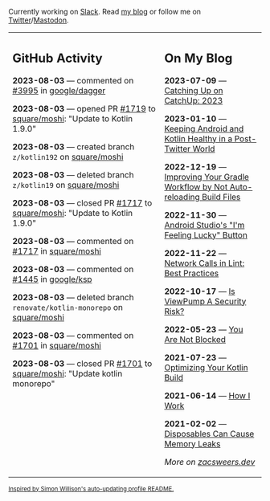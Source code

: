 Currently working on [Slack](https://slack.com/). Read [my blog](https://zacsweers.dev/) or follow me on [Twitter](https://twitter.com/ZacSweers)/[Mastodon](https://hachyderm.io/@ZacSweers).

<table><tr><td valign="top" width="60%">

## GitHub Activity
<!-- githubActivity starts -->
**2023-08-03** — commented on [#3995](https://github.com/google/dagger/issues/3995#issuecomment-1663413353) in [google/dagger](https://github.com/google/dagger)

**2023-08-03** — opened PR [#1719](https://github.com/square/moshi/pull/1719) to [square/moshi](https://github.com/square/moshi): "Update to Kotlin 1.9.0"

**2023-08-03** — created branch `z/kotlin192` on [square/moshi](https://github.com/square/moshi)

**2023-08-03** — deleted branch `z/kotlin19` on [square/moshi](https://github.com/square/moshi)

**2023-08-03** — closed PR [#1717](https://github.com/square/moshi/pull/1717) to [square/moshi](https://github.com/square/moshi): "Update to Kotlin 1.9.0"

**2023-08-03** — commented on [#1717](https://github.com/square/moshi/pull/1717#issuecomment-1663301823) in [square/moshi](https://github.com/square/moshi)

**2023-08-03** — commented on [#1445](https://github.com/google/ksp/issues/1445#issuecomment-1663297005) in [google/ksp](https://github.com/google/ksp)

**2023-08-03** — deleted branch `renovate/kotlin-monorepo` on [square/moshi](https://github.com/square/moshi)

**2023-08-03** — commented on [#1701](https://github.com/square/moshi/pull/1701#issuecomment-1663294602) in [square/moshi](https://github.com/square/moshi)

**2023-08-03** — closed PR [#1701](https://github.com/square/moshi/pull/1701) to [square/moshi](https://github.com/square/moshi): "Update kotlin monorepo"
<!-- githubActivity ends -->
</td><td valign="top" width="40%">

## On My Blog
<!-- blog starts -->
**2023-07-09** — [Catching Up on CatchUp: 2023](https://www.zacsweers.dev/catching-up-on-catchup-2023/)

**2023-01-10** — [Keeping Android and Kotlin Healthy in a Post-Twitter World](https://www.zacsweers.dev/keeping-android-healthy/)

**2022-12-19** — [Improving Your Gradle Workflow by Not Auto-reloading Build Files](https://www.zacsweers.dev/improving-your-workflow-by-not-auto-reloading-build-files/)

**2022-11-30** — [Android Studio's "I'm Feeling Lucky" Button](https://www.zacsweers.dev/android-studios-im-feeling-lucky-button/)

**2022-11-22** — [Network Calls in Lint: Best Practices](https://www.zacsweers.dev/network-calls-in-lint-best-practices/)

**2022-10-17** — [Is ViewPump A Security Risk?](https://www.zacsweers.dev/is-viewpump-a-security-risk/)

**2022-05-23** — [You Are Not Blocked](https://www.zacsweers.dev/you-are-not-blocked/)

**2021-07-23** — [Optimizing Your Kotlin Build](https://www.zacsweers.dev/optimizing-your-kotlin-build/)

**2021-06-14** — [How I Work](https://www.zacsweers.dev/how-i-work/)

**2021-02-02** — [Disposables Can Cause Memory Leaks](https://www.zacsweers.dev/disposables-can-cause-memory-leaks/)
<!-- blog ends -->
_More on [zacsweers.dev](https://zacsweers.dev/)_
</td></tr></table>

<sub><a href="https://simonwillison.net/2020/Jul/10/self-updating-profile-readme/">Inspired by Simon Willison's auto-updating profile README.</a></sub>